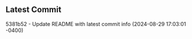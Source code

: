 
## Latest Commit
5381b52 - Update README with latest commit info (2024-08-29 17:03:01 -0400) <Yunxi-Zhou>
